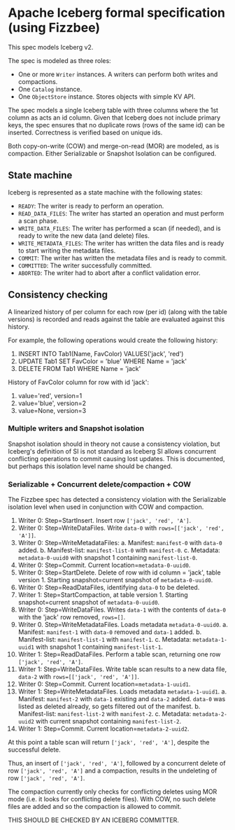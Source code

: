 # Apache Iceberg formal specification (using Fizzbee)

This spec models Iceberg v2.

The spec is modeled as three roles:

- One or more `Writer` instances. A writers can perform both writes and compactions.
- One `Catalog` instance. 
- One `ObjectStore` instance. Stores objects with simple KV API.

The spec models a single Iceberg table with three columns where the 1st column as acts an id column. Given that Iceberg does not include primary keys, the spec ensures that no duplicate rows (rows of the same id) can be inserted. Correctness is verified based on unique ids.

Both copy-on-write (COW) and merge-on-read (MOR) are modeled, as is compaction. Either Serializable or Snapshot Isolation can be configured.

## State machine

Iceberg is represented as a state machine with the following states:

- `READY`: The writer is ready to perform an operation.
- `READ_DATA_FILES`: The writer has started an operation and must perform a scan phase.
- `WRITE_DATA_FILES`: The writer has performed a scan (if needed), and is ready to write the new data (and delete) files.
- `WRITE_METADATA_FILES`: The writer has written the data files and is ready to start writing the metadata files.
- `COMMIT`: The writer has written the metadata files and is ready to commit.
- `COMMITTED`: The writer successfully committed.
- `ABORTED`: The writer had to abort after a conflict validation error.

## Consistency checking

A linearized history of per column for each row (per id) (along with the table versions) is recorded and reads against the table are evaluated against this history. 

For example, the following operations would create the following history:

1. INSERT INTO Tab1(Name, FavColor) VALUES('jack', 'red')
2. UPDATE Tab1 SET FavColor = 'blue' WHERE Name = 'jack'
3. DELETE FROM Tab1 WHERE Name = 'jack'

History of FavColor column for row with id 'jack':
1. value='red', version=1
2. value='blue', version=2
3. value=None, version=3

### Multiple writers and Snapshot isolation

Snapshot isolation should in theory not cause a consistency violation, but Iceberg's definition of SI is not standard as Iceberg SI allows concurrent conflicting operations to commit causing lost updates. This is documented, but perhaps this isolation level name should be changed.

### Serializable + Concurrent delete/compaction + COW

The Fizzbee spec has detected a consistency violation with the Serializable isolation level when used in conjunction with COW and compaction.

1. Writer 0: Step=StartInsert. Insert row `['jack', 'red', 'A']`.
2. Writer 0: Step=WriteDataFiles. Write `data-0` with `rows=[['jack', 'red', 'A']]`.
3. Writer 0: Step=WriteMetadataFiles:
    a. Manifest: `manifest-0` with `data-0` added.
    b. Manifest-list: `manifest-list-0` with `manifest-0`.
    c. Metadata: `metadata-0-uuid0` with snapshot 1 containing `manifest-list-0`.
4. Writer 0: Step=Commit. Current location=`metadata-0-uuid0`.
5. Writer 0: Step=StartDelete. Delete of row with id column = 'jack', table version 1. Starting snapshot=current snapshot of `metadata-0-uuid0`.
6. Writer 0: Step=ReadDataFiles, identifying `data-0` to be deleted.
7. Writer 1: Step=StartCompaction, at table version 1. Starting snapshot=current snapshot of `metadata-0-uuid0`.
7. Writer 0: Step=WriteDataFiles. Writes `data-1` with the contents of `data-0` with the 'jack' row removed, `rows=[]`.
8. Writer 0. Step=WriteMetadataFiles. Loads metadata `metadata-0-uuid0`.
    a. Manifest: `manifest-1` with `data-0` removed and `data-1` added.
    b. Manifest-list: `manifest-list-1` with `manifest-1`.
    c. Metadata: `metadata-1-uuid1` with snapshot 1 containing `manifest-list-1`.
10. Writer 1: Step=ReadDataFiles. Perform a table scan, returning one row `['jack', 'red', 'A']`.
11. Writer 1: Step=WriteDataFiles. Write table scan results to a new data file, `data-2` with `rows=[['jack', 'red', 'A']]`.
12. Writer 0: Step=Commit. Current location=`metadata-1-uuid1`.
13. Writer 1: Step=WriteMetadataFiles. Loads metadata `metadata-1-uuid1`.
    a. Manifest: `manifest-2` with `data-1` existing and `data-2` added. `data-0` was listed as deleted already, so gets filtered out of the manifest.
    b. Manifest-list: `manifest-list-2` with `manifest-2`.
    c. Metadata: `metadata-2-uuid2` with current snapshot containing `manifest-list-2`.
14. Writer 1: Step=Commit. Current location=`metadata-2-uuid2`.

At this point a table scan will return `['jack', 'red', 'A']`, despite the successful delete.

Thus, an insert of `['jack', 'red', 'A']`, followed by a concurrent delete of row `['jack', 'red', 'A']` and a compaction, results in the undeleting of row `['jack', 'red', 'A']`.

The compaction currently only checks for conflicting deletes using MOR mode (i.e. it looks for conflicting delete files). With COW, no such delete files are added and so the compaction is allowed to commit.

THIS SHOULD BE CHECKED BY AN ICEBERG COMMITTER.